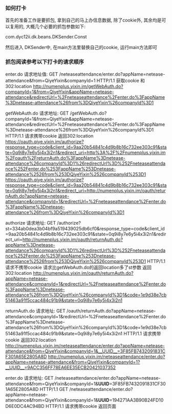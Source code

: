 

### 如何打卡

首先的准备工作是要抓包, 拿到自己的马上办信息数据, 除了cookie外, 其余均是可以复用的, 大概几个必要的抓包参数如下: 

com.dyc12ii.dk.beans.DKSender.Const


然后进入 DKSender中, 在main方法里替换自己的cookie, 运行main方法即可 



### 抓包阅读参考以下打卡的请求顺序

enter.do
    请求地址值: GET /neteaseattendance/enter.do?appName=netease-attendance&from=QiyeYixin&companyId=1 HTTP/1.1
    获取cookie 和 302:location
    http://numenplus.yixin.im/getWebAuth.do?companyId=1&from=QiyeYixin&appName=netease-attendance&redirectUrl=%2Fneteaseattendance%2Fenter.do%3FappName%3Dnetease-attendance%26from%3DQiyeYixin%26companyId%3D1


getWebAuth.do
    请求地址: GET /getWebAuth.do?companyId=1&from=QiyeYixin&appName=netease-attendance&redirectUrl=%2Fneteaseattendance%2Fenter.do%3FappName%3Dnetease-attendance%26from%3DQiyeYixin%26companyId%3D1 HTTP/1.1
    请求携带cookie
    返回302:location
    https://oauth.qiye.yixin.im/authorize?response_type=code&client_id=9aa20b54841c4d9b8b16c732ee303c91&state=0q9i8y7e6y5i4x3i2n1&redirect_uri=http%3A%2F%2Fnumenplus.yixin.im%2Foauth%2FreturnAuth.do%3FappName%3Dnetease-attendance%26companyId%3D1%26redirectUrl%3D%252Fneteaseattendance%252Fenter.do%253FappName%253Dnetease-attendance%2526from%253DQiyeYixin%2526companyId%253D1
    https://oauth.qiye.yixin.im/authorize?response_type=code&client_id=9aa20b54841c4d9b8b16c732ee303c91&state=0q9i8y7e6y5i4x3i2n1&redirect_uri=http://numenplus.yixin.im/oauth/returnAuth.do?appName=netease-attendance&companyId=1&redirectUrl=%2Fneteaseattendance%2Fenter.do%3FappName%3Dnetease-attendance%26from%3DQiyeYixin%26companyId%3D1

authorize
    请求地址: GET /authorize?st=334ab0dea3b04bf9a519439025db6cf0&response_type=code&client_id=9aa20b54841c4d9b8b16c732ee303c91&state=0q9i8y7e6y5i4x3i2n1&redirect_uri=http://numenplus.yixin.im/oauth/returnAuth.do?appName%3Dnetease-attendance%26companyId%3D1%26redirectUrl%3D%252Fneteaseattendance%252Fenter.do%253FappName%253Dnetease-attendance%2526from%253DQiyeYixin%2526companyId%253D1 HTTP/1.1
    请求不携带cookie
    请求比getWebAuth.do的返回location多了st参数
    返回302:location
    http://numenplus.yixin.im/oauth/returnAuth.do?appName=netease-attendance&companyId=1&redirectUrl=%2Fneteaseattendance%2Fenter.do%3FappName%3Dnetease-attendance%26from%3DQiyeYixin%26companyId%3D1&code=1e9d38e7cb51463a91f5ccac484c91b9&state=0q9i8y7e6y5i4x3i2n1

returnAuth.do
    请求地址: GET /oauth/returnAuth.do?appName=netease-attendance&companyId=1&redirectUrl=%2Fneteaseattendance%2Fenter.do%3FappName%3Dnetease-attendance%26from%3DQiyeYixin%26companyId%3D1&code=1e9d38e7cb51463a91f5ccac484c91b9&state=0q9i8y7e6y5i4x3i2n1 HTTP/1.1
    请求携带cookie
    返回302:location
    http://numenplus.yixin.im/neteaseattendance/enter.do?appName=netease-attendance&from=QiyeYixin&companyId=1&__UUID__=3F85FB7432091831CF301A65E2805A8D
    http://numenplus.yixin.im/neteaseattendance/enter.do?appName=netease-attendance&from=QiyeYixin&companyId=1?__UUID__=9ACC356FF78EA6EE35ECB20421037352

enter.do
    请求地址: GET /neteaseattendance/enter.do?appName=netease-attendance&from=QiyeYixin&companyId=1&__UUID__=3F85FB7432091831CF301A65E2805A8D HTTP/1.1
             GET /neteaseattendance/enter.do?appName=netease-attendance&from=QiyeYixin&companyId=1&__UUID__=194271AA3B90B24FD10D6E0DC4AC94BD HTTP/1.1
    请求携带cookie
    返回页面
